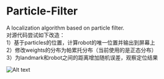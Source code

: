 # Particle-Filter
A localization algorithm based on particle filter.  
对源代码尝试如下改造：  
1）基于particles的位置，计算robot的唯一位置并输出到屏幕上  
2）修改weights的分布为帕累托分布（当前使用的是正态分布）  
3）为landmark和robot之间的距离增加随机误差，观察定位结果

![Alt text](https://github.com/Jay-gt/Particle-Filter/blob/master/%E6%94%B9%E9%80%A01%E6%88%AA%E5%9B%BE.jpg)
